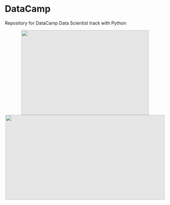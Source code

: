# DataCamp
Repository for DataCamp Data Scientist track with Python

<img style="display: block;-webkit-user-select: none;margin: auto;cursor: zoom-in;background-color: hsl(0, 0%, 90%);transition: background-color 300ms;" src="https://encrypted-tbn0.gstatic.com/images?q=tbn:ANd9GcQWAGWXLsCmn5SFDPuvaiHxcmL6hoFX6dh_FDBIgjFot2_rBlbZV-_CU_qTD3kQG2dFLfI&usqp=CAU" width="400" height="266">



<img style="display: block;-webkit-user-select: none;margin: auto;cursor: zoom-in;background-color: hsl(0, 0%, 90%);transition: background-color 300ms;" src="https://encrypted-tbn0.gstatic.com/images?q=tbn:ANd9GcRLLijYM5H6Vn7Y-QScQBiCp8kpJWheLbOX6Q&usqp=CAU" width="500" height="266">
